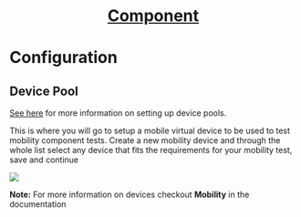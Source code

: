 <h1 style="text-align: center; text-decoration:underline; font-weight: bold;">Component</h1>

# Configuration
## Device Pool <!-- {docsify-ignore} --> 
[See here](_mobility/_testsetupbuilding/ProjectSetup?id=device-pool) for more information on setting up device pools.

This is where you will go to setup a mobile virtual device to be used to test mobility component tests. Create a new mobility device and through the whole list select any device that fits the requirements for your mobility test, save and continue

<img src="https://dmdug58z0ycm2.cloudfront.net/production/pub-site/images/_componentImgs/Aspose.Words.2f572e7c-e1bc-424a-bb14-b916aa36d020.004.png">

**Note:** For more information on devices checkout **Mobility** in the documentation
